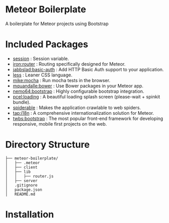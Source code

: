 # Meteor Boilerplate
A boilerplate for Meteor projects using Bootstrap

# Included Packages
- [session](https://atmospherejs.com/meteor/session) : Session variable.
- [iron:router](https://atmospherejs.com/meteor/iron:router) : Routing specifically designed for Meteor.
- [jabbslad:basic-auth](https://atmospherejs.com/meteor/jabbslad:basic-auth) : Add HTTP Basic Auth support to your application.
- [less](https://atmospherejs.com/meteor/less) : Leaner CSS language.
- [mike:mocha](https://atmospherejs.com/meteor/mike:mocha) : Run mocha tests in the browser.
- [mquandalle:bower](https://atmospherejs.com/meteor/mquandalle:bower) : Use Bower packages in your Meteor app.
- [nemo64:bootstrap](https://atmospherejs.com/meteor/nemo64:bootstrap) : Highly configurable bootstrap integration.
- [pcel:loading](https://atmospherejs.com/meteor/pcel:loading) : A beautiful loading splash screen (please-wait + spinkit bundle).
- [spiderable](https://atmospherejs.com/meteor/spiderable) : Makes the application crawlable to web spiders.
- [tap:i18n](https://atmospherejs.com/meteor/tap:i18n) : A comprehensive internationalization solution for Meteor.
- [twbs:bootstrap](https://atmospherejs.com/meteor/twbs:bootstrap) : The most popular front-end framework for developing responsive, mobile first projects on the web.

# Directory Structure
```
├── meteor-boilerplate/
│   ├── .meteor
│   ├── client
│   ├── lib
│   │   ├── router.js
│   ├── server
│   .gitignore
│   package.json
│   README.md
```

# Installation

